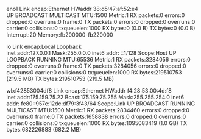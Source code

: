 eno1      Link encap:Ethernet  HWaddr 38:d5:47:af:52:e4  
          UP BROADCAST MULTICAST  MTU:1500  Metric:1
          RX packets:0 errors:0 dropped:0 overruns:0 frame:0
          TX packets:0 errors:0 dropped:0 overruns:0 carrier:0
          collisions:0 txqueuelen:1000 
          RX bytes:0 (0.0 B)  TX bytes:0 (0.0 B)
          Interrupt:20 Memory:fb200000-fb220000 

lo        Link encap:Local Loopback  
          inet addr:127.0.0.1  Mask:255.0.0.0
          inet6 addr: ::1/128 Scope:Host
          UP LOOPBACK RUNNING  MTU:65536  Metric:1
          RX packets:3284056 errors:0 dropped:0 overruns:0 frame:0
          TX packets:3284056 errors:0 dropped:0 overruns:0 carrier:0
          collisions:0 txqueuelen:1000 
          RX bytes:219510753 (219.5 MB)  TX bytes:219510753 (219.5 MB)

wlxf42853004df8 Link encap:Ethernet  HWaddr f4:28:53:00:4d:f8  
          inet addr:175.159.75.22  Bcast:175.159.75.255  Mask:255.255.254.0
          inet6 addr: fe80::957e:12dc:df79:3f43/64 Scope:Link
          UP BROADCAST RUNNING MULTICAST  MTU:1500  Metric:1
          RX packets:2834460 errors:0 dropped:0 overruns:0 frame:0
          TX packets:1658838 errors:0 dropped:0 overruns:0 carrier:0
          collisions:0 txqueuelen:1000 
          RX bytes:1095083419 (1.0 GB)  TX bytes:682226883 (682.2 MB)

